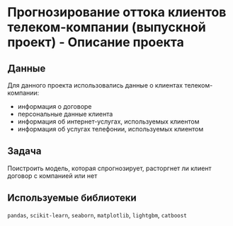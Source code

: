 # Прогнозирование оттока клиентов телеком-компании (выпускной проект) - Описание проекта

## Данные
Для данного проекта использовались данные о клиентах телеком-компании:
- информация о договоре
- персональные данные клиента
- информация об интернет-услугах, используемых клиентом
- информация об услугах телефонии, используемых клиентом

## Задача 
Поистроить модель, которая спрогнозирует, расторгнет ли клиент договор с компанией или нет

## Используемые библиотеки
`pandas`, `scikit-learn`, `seaborn`, `matplotlib`, `lightgbm`, `catboost`

